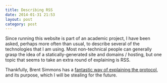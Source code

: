 ```yaml
---
title: Describing RSS
date: 2014-01-31 21:53
layout: post
category: post
---
```

Since running this website is part of an academic project, I have been asked, perhaps more often than usual, to describe several of the technologies that I am using. Most non-technical people can generally grasp the idea of a statically-generated site and domains / hosting, but one topic that seems to take an extra round of explaining is RSS. 

Thankfully, Brent Simmons has a [fantastic way of explaining the protocol](http://inessential.com/2014/01/29/describing_rss), and its purpose, which I will be stealing for the future. 